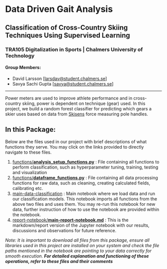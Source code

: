 # Data Driven Gait Analysis
## Classification of Cross-Country Skiing Techniques Using Supervised Learning
### TRA105 Digitalization in Sports | Chalmers University of Technology
#### Group Members:
 - David Larsson [larsdav@student.chalmers.se]
 - Savya Sachi Gupta [savya@student.chalmers.se]
---

Power meters are used to improve athlete performance and in cross-country skiing, power is dependent on technique (gear) used. In this project, we build a random forest classifier for predicting which gears a skier uses based on data from [Skisens](https://skisens.com) force measuring pole handles. 

## In this Package:
Below are the files used in our project with brief descriptions of what functions they serve. You may click on the links provided to directly navigate to these files. 

1. [functions/**analysis_setup_functions.py**](https://github.com/DavidLarssonIO/Data-driven-gait-analysis/blob/master/functions/analysis_setup_functions.py) : File containing all functions to perform classification, such as hyperparameter tuning, training, testing and visualization
2. [functions/**dataframe_functions.py**](https://github.com/DavidLarssonIO/Data-driven-gait-analysis/blob/master/functions/dataframe_functions.py) : File containing all data processing functions for raw data, such as cleaning, creating calculated fields, calibrating etc.
3. [main-data-classification](https://github.com/DavidLarssonIO/Data-driven-gait-analysis/blob/master/main-data-classification.ipynb) : Main notebook where we load data and run our classification models. This notebook imports all functions from the above two files and uses them. You may re-run this notebook for new data, further instruction of how to use the notebook are provided within the notebook.
4. [report-notebook/**main-report-notebook.md**](https://github.com/DavidLarssonIO/Data-driven-gait-analysis/blob/master/report-notebook/main-report-notebook.md) : This is the markdown/report version of the Jupyter notebook with our results, discussions and observations for future reference. 

*Note: It is important to download all files from this package, ensure all libraries used in this project are installed on your system and check the file paths mentioned in the notebook are pointing to your data correctly for smooth execution.*
***For detailed explanation and functioning of these operations, refer to these files and their comments***

